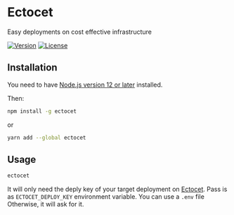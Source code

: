 # Ectocet

Easy deployments on cost effective infrastructure

[![Version](https://img.shields.io/npm/v/ectocet.svg)](https://npmjs.org/package/ectocet)
[![License](https://img.shields.io/npm/l/ectocet.svg)](https://github.com/ectocet/cli/blob/main/LICENSE)

## Installation

You need to have [Node.js version 12 or later](https://nodejs.org/) installed.

Then:

```sh
npm install -g ectocet
```

or

```sh
yarn add --global ectocet
```

## Usage

<!-- usage -->

```sh
ectocet
```

It will only need the deply key of your target deployment on [Ectocet](https://www.ectocet.com).
Pass is as `ECTOCET_DEPLOY_KEY` environment variable. You can use a `.env` file Otherwise, it will ask for it.
